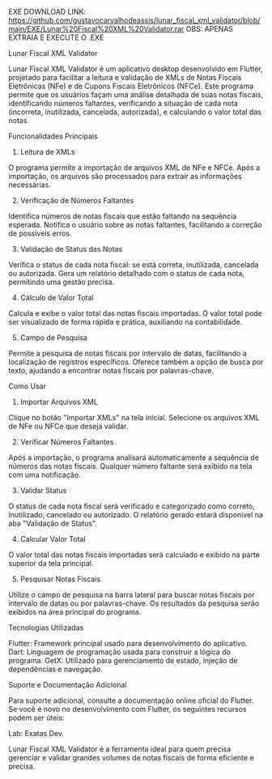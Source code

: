 EXE DOWNLOAD LINK: https://github.com/gustavocarvalhodeassis/lunar_fiscal_xml_validator/blob/main/EXE/Lunar%20Fiscal%20XML%20Validator.rar
OBS: APENAS EXTRAIA E EXECUTE O .EXE

Lunar Fiscal XML Validator

Lunar Fiscal XML Validator é um aplicativo desktop desenvolvido em Flutter, projetado para facilitar a leitura e validação de XMLs de Notas Fiscais Eletrônicas (NFe) e de Cupons Fiscais Eletrônicos (NFCe). Este programa permite que os usuários façam uma análise detalhada de suas notas fiscais, identificando números faltantes, verificando a situação de cada nota (incorreta, inutilizada, cancelada, autorizada), e calculando o valor total das notas.

Funcionalidades Principais

1. Leitura de XMLs

O programa permite a importação de arquivos XML de NFe e NFCe.
Após a importação, os arquivos são processados para extrair as informações necessárias.

2. Verificação de Números Faltantes

Identifica números de notas fiscais que estão faltando na sequência esperada.
Notifica o usuário sobre as notas faltantes, facilitando a correção de possíveis erros.

3. Validação de Status das Notas

Verifica o status de cada nota fiscal: se está correta, inutilizada, cancelada ou autorizada.
Gera um relatório detalhado com o status de cada nota, permitindo uma gestão precisa.

4. Cálculo de Valor Total

Calcula e exibe o valor total das notas fiscais importadas.
O valor total pode ser visualizado de forma rápida e prática, auxiliando na contabilidade.

5. Campo de Pesquisa

Permite a pesquisa de notas fiscais por intervalo de datas, facilitando a localização de registros específicos.
Oferece também a opção de busca por texto, ajudando a encontrar notas fiscais por palavras-chave.

Como Usar

1. Importar Arquivos XML

Clique no botão "Importar XMLs" na tela inicial.
Selecione os arquivos XML de NFe ou NFCe que deseja validar.

2. Verificar Números Faltantes

Após a importação, o programa analisará automaticamente a sequência de números das notas fiscais.
Qualquer número faltante será exibido na tela com uma notificação.

3. Validar Status

O status de cada nota fiscal será verificado e categorizado como correto, inutilizado, cancelado ou autorizado.
O relatório gerado estará disponível na aba "Validação de Status".

4. Calcular Valor Total

O valor total das notas fiscais importadas será calculado e exibido na parte superior da tela principal.

5. Pesquisar Notas Fiscais

Utilize o campo de pesquisa na barra lateral para buscar notas fiscais por intervalo de datas ou por palavras-chave.
Os resultados da pesquisa serão exibidos na área principal do programa.

Tecnologias Utilizadas

Flutter: Framework principal usado para desenvolvimento do aplicativo.
Dart: Linguagem de programação usada para construir a lógica do programa.
GetX: Utilizado para gerenciamento de estado, injeção de dependências e navegação.

Suporte e Documentação Adicional

Para suporte adicional, consulte a documentação online oficial do Flutter. Se você é novo no desenvolvimento com Flutter, os seguintes recursos podem ser úteis:

Lab: Exatas Dev.

Lunar Fiscal XML Validator é a ferramenta ideal para quem precisa gerenciar e validar grandes volumes de notas fiscais de forma eficiente e precisa.